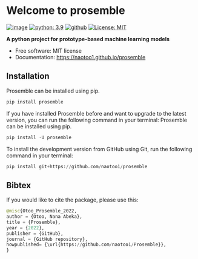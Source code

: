 # Welcome to prosemble


[![image](https://img.shields.io/pypi/v/prosemble.svg)](https://pypi.python.org/pypi/prosemble)
[![python: 3.9](https://img.shields.io/badge/python-3.9-blue.svg)](https://www.python.org/downloads/release/python-390/)
[![github](https://img.shields.io/badge/version-0.8.0-yellow.svg)](https://github.com/naotoo1/Prosemble)
[![License: MIT](https://img.shields.io/badge/License-MIT-green.svg)](https://opensource.org/licenses/MIT)



**A python project for prototype-based machine learning models**


-   Free software: MIT license
-   Documentation: <https://naotoo1.github.io/prosemble>
    

## Installation
Prosemble can be installed using pip.
```python
pip install prosemble
```


If you have installed Prosemble before and want to upgrade to the latest version, you can run the following command in your terminal:
Prosemble can be installed using pip.
```python
pip install -U prosemble
```



To install the development version from GitHub using Git, run the following command in your terminal:
```python
pip install git+https://github.com/naotoo1/prosemble
```


## Bibtex
If you would like to cite the package, please use this:
```python
@misc{Otoo_Prosemble_2022,
author = {Otoo, Nana Abeka},
title = {Prosemble},
year = {2022},
publisher = {GitHub},
journal = {GitHub repository},
howpublished= {\url{https://github.com/naotoo1/Prosemble}},
}
```



